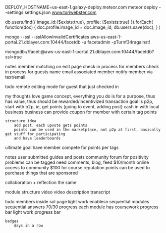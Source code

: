 DEPLOY_HOSTNAME=us-east-1.galaxy-deploy.meteor.com meteor deploy --settings settings.json www.toriwebster.com


<!--image-->
db.users.find({ image_id:{$exists:true}, profile: {$exists:true} }).forEach(
    function(doc) {
        doc.profile.image_id = doc.image_id;
        db.users.save(doc);
    }
)




mongo --ssl --sslAllowInvalidCertificates aws-us-east-1-portal.21.dblayer.com:10444/facetdb -u facetadmin -pTurnf34ragainst!


mongodb://facet:<password>@aws-us-east-1-portal.21.dblayer.com:10444/facetdb?ssl=true


notes
    member matching on edit page
    check in process for members
    check in process for guests
        name
        email
        associated member
            notify member via text/email

todo
    remote editing mode for guest that just checked in
    
    
my thoughts
    love game concept, everything you do is for a purpose, thus has value, thus should be rewarded/incentivized
    transaction goal is p2p, start with b2p, ie, get points (going to event, adding post) cash in with local business
    business can provide coupon for member with certain tag points
    
    structure idea
        add post, each upvote gets points
        points can be used in the marketplace, not p2p at first, basically get stuff for participating
        and have leaderboards
        
        
ultimate goal
    have member compete for points per tags
    
    
notes
    user submitted guides and posts
    community forum for positivity
    problems can be tagged
    need comments, blog, feed
    $10/month online access to community
    $100 for course
    reputation points can be used to purchase things that are sponsored
    
    
    
collaboration + reflection the same


module structure
    video
    video description
    transcript
    
    
todo
    members inside sol page
    light work enablesn
    sequential modules
    sequential answers
    70/30 progress
    each module has 
        coursework progress bar
        light work progress bar
        
    badges
        days in a row
        
        
